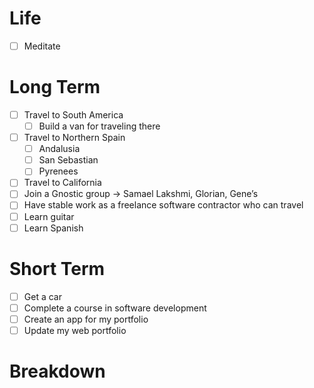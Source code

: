 # Life

- [ ] Meditate

# Long Term

- [ ] Travel to South America
    - [ ] Build a van for traveling there
- [ ] Travel to Northern Spain
    - [ ] Andalusia
    - [ ] San Sebastian
    - [ ] Pyrenees
- [ ] Travel to California
- [ ] Join a Gnostic group → Samael Lakshmi, Glorian, Gene’s
- [ ] Have stable work as a freelance software contractor who can travel
- [ ] Learn guitar
- [ ] Learn Spanish

# Short Term

- [ ] Get a car
- [ ] Complete a course in software development
- [ ] Create an app for my portfolio
- [ ] Update my web portfolio

# Breakdown